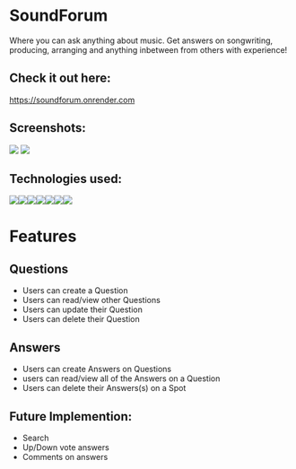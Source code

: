 # SoundForum
Where you can ask anything about music. Get answers on songwriting, producing, arranging and anything inbetween from others with experience!

## Check it out here:
https://soundforum.onrender.com

## Screenshots:
<img src="https://livebnbbucket.s3.amazonaws.com/createq.png" />
<img src="https://livebnbbucket.s3.amazonaws.com/createq.png" />

## Technologies used:
<img src="https://img.shields.io/badge/JavaScript-323330?style=for-the-badge&logo=javascript&logoColor=F7DF1E" /><img src="https://img.shields.io/badge/Node.js-339933?style=for-the-badge&logo=nodedotjs&logoColor=white" /><img src="https://img.shields.io/badge/PostgreSQL-316192?style=for-the-badge&logo=postgresql&logoColor=white" /><img src="https://img.shields.io/badge/HTML5-E34F26?style=for-the-badge&logo=html5&logoColor=white" /><img src="https://img.shields.io/badge/CSS3-1572B6?style=for-the-badge&logo=css3&logoColor=white" /><img src="https://img.shields.io/badge/React-20232A?style=for-the-badge&logo=react&logoColor=61DAFB" /><img src="https://img.shields.io/badge/Redux-593D88?style=for-the-badge&logo=redux&logoColor=white" />

# Features

## Questions
* Users can create a Question
* Users can read/view other Questions
* Users can update their Question
* Users can delete their Question

## Answers
* Users can create Answers on Questions
* users can read/view all of the Answers on a Question
* Users can delete their Answers(s) on a Spot

## Future Implemention:
* Search
* Up/Down vote answers
* Comments on answers
